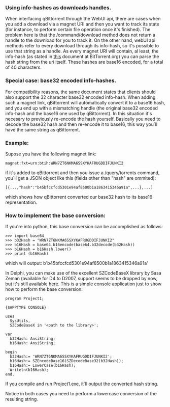 ### Using info-hashes as downloads handles.

When interfacing qBittorrent through the WebUI api, there are cases when you add a download via a magnet URI and then you want to track its state (for instance, to perform certain file operation once it's finished). The problem here is that the /command/download method does not return a handle to the download for you to track it. On the other hand, webUI api methods refer to every download through its info-hash, so it's possible to use that string as a handle. As every magnet URI will contain, al least, the info-hash (as stated in [this](http://www.bittorrent.org/beps/bep_0009.html) document at BitTorrent.org) you can parse the hash string from the uri itself. These hashes are base16 encoded, for a total of 40 characters.  

### Special case: base32 encoded info-hashes.

For compatibility reasons, the same document states that clients should also support the 32 character base32 encoded info-hash. When adding such a magnet link, qBittorrent will automatically convert it to a base16 hash, and you end up with a mismatching handle (the original base32 encoded info-hash and the base16 one used by qBittorrent). In this situation it's necesary to previously re-encode the hash yourself. Basically you need to decode the base32 hash and then re-encode it to base16, this way you´ll have the same string as qBittorrent.

### Example:
Supose you have the following magnet link:

    magnet:?xt=urn:btih:WRN7ZT6NKMA6SSXYKAFRUGDDIFJUNKI2

if it´s added to qBittorrent and then you issue a /query/torrents command, you´ll get a JSON object like this (fields other than "hash" are ommited):
  
    [{...,"hash":"b45bfccfcd5301e94af8500b1a1863415346a91a",...},...]

which shows how qBittorrent converted our base32 hash to its base16 representation.

### How to implement the base conversion:

If you're into python, this base conversion can be accomplished as follows:
    
    >>> import base64
    >>> b32Hash = "WRN7ZT6NKMA6SSXYKAFRUGDDIFJUNKI2"
    >>> b16Hash = base64.b16encode(base64.b32decode(b32Hash))
    >>> b16Hash = b16Hash.lower()
    >>> print (b16Hash)

which will output: b'b45bfccfcd5301e94af8500b1a1863415346a91a'

In Delphi, you can make use of the excellent SZCodeBaseX library by Sasa Zeman (available for D4 to D2007, support seems to be dropped by now, but it's still available [here](http://www.torry.net/vcl/internet/coding/SZCodeBaseX.zip). This is a simple console application just to show how to perform the base conversion:

    program Project1;

    {$APPTYPE CONSOLE}

    uses
      SysUtils,
      SZCodeBaseX in '<path to the library>';

    var
      b32Hash: AnsiString;
      b16Hash: AnsiString;

    begin
      b32Hash:= 'WRN7ZT6NKMA6SSXYKAFRUGDDIFJUNKI2';
      b16Hash:= SZEncodeBase16(SZDecodeBase32(b32Hash));
      b16Hash:= LowerCase(b16Hash);
      Writeln(b16Hash);
    end.

If you compile and run Project1.exe, it´ll output the converted hash string.

Notice in both cases you need to perform a lowercase conversion of the resulting string.